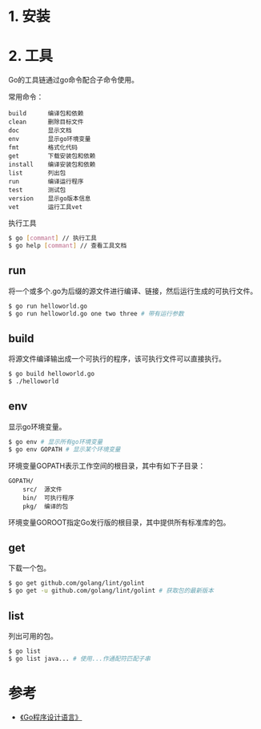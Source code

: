 # 1. 安装



# 2. 工具

Go的工具链通过go命令配合子命令使用。

常用命令：

```
build      编译包和依赖
clean      删除目标文件
doc        显示文档
env        显示go环境变量
fmt        格式化代码
get        下载安装包和依赖
install    编译安装包和依赖
list       列出包
run        编译运行程序
test       测试包
version    显示go版本信息
vet        运行工具vet
```

执行工具

```bash
$ go [commant] // 执行工具
$ go help [commant] // 查看工具文档
```

## run

将一个或多个.go为后缀的源文件进行编译、链接，然后运行生成的可执行文件。

```bash
$ go run helloworld.go
$ go run helloworld.go one two three # 带有运行参数
```

## build

将源文件编译输出成一个可执行的程序，该可执行文件可以直接执行。

```bash
$ go build helloworld.go
$ ./helloworld
```

## env

显示go环境变量。

```bash
$ go env # 显示所有go环境变量
$ go env GOPATH # 显示某个环境变量
```

环境变量GOPATH表示工作空间的根目录，其中有如下子目录：

```
GOPATH/
    src/  源文件
    bin/  可执行程序
    pkg/  编译的包
```

环境变量GOROOT指定Go发行版的根目录，其中提供所有标准库的包。

## get

下载一个包。

```bash
$ go get github.com/golang/lint/golint
$ go get -u github.com/golang/lint/golint # 获取包的最新版本
```

## list

列出可用的包。

```bash
$ go list
$ go list java... # 使用...作通配符匹配子串
```



# 参考

- [《Go程序设计语言》](https://book.douban.com/subject/27044219/)

